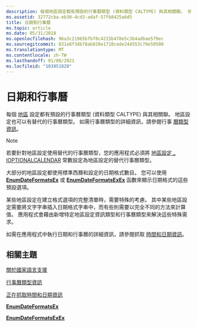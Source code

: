```yaml
---
description: 每個地區設定都有預設的行事曆類型 (資料類型 CALTYPE) 與其相關聯。 地區設定也可以有替代的行事曆類型。 如需行事曆類型的詳細資訊，請參閱行事曆類型資訊。
ms.assetid: 32772cba-eb30-4cd3-adaf-57fb8425a6d5
title: 日期和行事曆
ms.topic: article
ms.date: 05/31/2018
ms.openlocfilehash: 96a3c21965bfbf8c4215b478e5c3b4adbae579ec
ms.sourcegitcommit: 831e8f3db78ab820e1710cede244553c70e50500
ms.translationtype: MT
ms.contentlocale: zh-TW
ms.lasthandoff: 01/08/2021
ms.locfileid: "103851820"
---
```

# <a name="date-and-calendar"></a>日期和行事曆

每個 [地區](locales-and-languages.md) 設定都有預設的行事曆類型 (資料類型 CALTYPE) 與其相關聯。 地區設定也可以有替代的行事曆類型。 如需行事曆類型的詳細資訊，請參閱行事 [曆類型資訊](calendar-type-information.md)。

> [!Note]  
> 若要針對地區設定使用替代的行事曆類型，您的應用程式必須將 [地區設定 \_ IOPTIONALCALENDAR](locale-ioptionalcalendar.md) 常數設定為地區設定的替代行事曆類型。

 

大部分的地區設定都使用標準西曆和設定的日期格式數目。 您可以使用 [**EnumDateFormatsEx**](/windows/desktop/api/Winnls/nf-winnls-enumdateformatsexa) 或 [**EnumDateFormatsExEx**](/windows/desktop/api/Winnls/nf-winnls-enumdateformatsexex) 函數來顯示日期格式的這些預設選項。

某些地區設定在建立格式選項的完整清單時，需要特殊的考慮。 其中某些地區設定需要將文字字串插入日期格式字串中，而有些則需要以完全不同的方法來計算值。 應用程式會藉由新增特定地區設定資訊類型和行事曆類型來解決這些特殊需求。

如需在應用程式中執行日期和行事曆的詳細資訊，請參閱抓取 [時間和日期資訊](retrieving-time-and-date-information.md)。

## <a name="related-topics"></a>相關主題

<dl> <dt>

[關於國家語言支援](about-national-language-support.md)
</dt> <dt>

[行事曆類型資訊](calendar-type-information.md)
</dt> <dt>

[正在抓取時間和日期資訊](retrieving-time-and-date-information.md)
</dt> <dt>

[**EnumDateFormatsEx**](/windows/desktop/api/Winnls/nf-winnls-enumdateformatsexa)
</dt> <dt>

[**EnumDateFormatsExEx**](/windows/desktop/api/Winnls/nf-winnls-enumdateformatsexex)
</dt> </dl>

 

 



